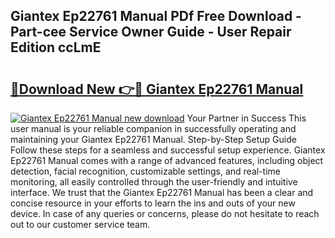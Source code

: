 ## Giantex Ep22761 Manual PDf Free Download - Part-cee Service Owner Guide - User Repair Edition ccLmE

# <h2><a href="http://bc13470.oget.top/?id=Giantex+Ep22761+Manual">🔗Download New 👉🔴 Giantex Ep22761 Manual</a></h2>

[![Giantex Ep22761 Manual new download](https://i.imgur.com/5g1atiW.png)](http://bc13470.oget.top/?id=Giantex+Ep22761+Manual)
Your Partner in Success This user manual is your reliable companion in successfully operating and maintaining your Giantex Ep22761 Manual. Step-by-Step Setup Guide Follow these steps for a seamless and successful setup experience. Giantex Ep22761 Manual comes with a range of advanced features, including object detection, facial recognition, customizable settings, and real-time monitoring, all easily controlled through the user-friendly and intuitive interface. We trust that the Giantex Ep22761 Manual has been a clear and concise resource in your efforts to learn the ins and outs of your new device. In case of any queries or concerns, please do not hesitate to reach out to our customer service team.
